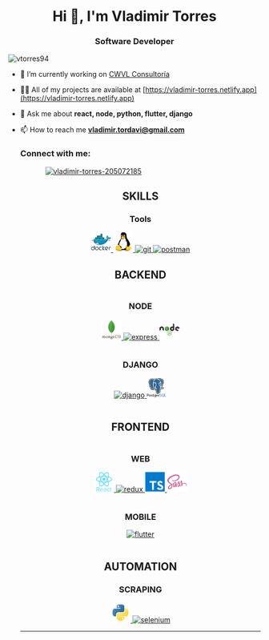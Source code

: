 <div align="center">
    <h1>Hi 👋, I'm Vladimir Torres</h1>
    <h3>Software Developer</h3>
</div>
<p align="left"> 
    <img src="https://komarev.com/ghpvc/?username=vtorres94&label=Profile%20views&color=0e75b6&style=flat" alt="vtorres94" /> 
</p>
<p>

-   🔭 I’m currently working on [CWVL Consultoría](https://cwvlconsultoria.com)

-   👨‍💻 All of my projects are available at [https://vladimir-torres.netlify.app](https://vladimir-torres.netlify.app)

-   💬 Ask me about **react, node, python, flutter, django**

-   📫 How to reach me **vladimir.tordavi@gmail.com**
    </p>
    <h3 align="left">Connect with me:</h3>
    <p align="left" style="padding-left: 50px">
        <a href="https://www.linkedin.com/in/vladimir-tordavi" target="blank">
            <img src="https://raw.githubusercontent.com/rahuldkjain/github-profile-readme-generator/master/src/images/icons/Social/linked-in-alt.svg" alt="vladimir-torres-205072185" height="30" width="40" />
        </a>
    </p>
    <div align="center">
        <h2>SKILLS</h2>
        <h3>Tools</h3>
        <p>
            <a href="https://www.docker.com/" target="_blank" rel="noreferrer"> 
                <img src="https://raw.githubusercontent.com/devicons/devicon/master/icons/docker/docker-original-wordmark.svg" alt="docker" width="40" height="40"/> 
            </a>
            <a href="https://www.linux.org/" target="_blank" rel="noreferrer"> 
                <img src="https://raw.githubusercontent.com/devicons/devicon/master/icons/linux/linux-original.svg" alt="linux" width="40" height="40"/> 
            </a>
            <a href="https://git-scm.com/" target="_blank" rel="noreferrer"> 
                <img src="https://www.vectorlogo.zone/logos/git-scm/git-scm-icon.svg" alt="git" width="40" height="40"/> 
            </a>
            <a href="https://postman.com" target="_blank" rel="noreferrer"> 
                <img src="https://www.vectorlogo.zone/logos/getpostman/getpostman-icon.svg" alt="postman" width="40" height="40"/> 
            </a>
        </p>
        <h2>BACKEND</h2>
        <div class="row">
            <div class="column">
                <h3>NODE</h3>
                <p>
                    <a href="https://www.mongodb.com/" target="_blank" rel="noreferrer"> 
                        <img src="https://raw.githubusercontent.com/devicons/devicon/master/icons/mongodb/mongodb-original-wordmark.svg" alt="mongodb" width="40" height="40"/> 
                    </a>
                    <a href="https://expressjs.com/" target="_blank" rel="noreferrer"> 
                        <img src="https://vectorified.com/images/express-js-icon-20.png" alt="express" width="40" height="40"/> 
                    </a>
                    <a href="https://nodejs.org" target="_blank" rel="noreferrer"> 
                        <img src="https://raw.githubusercontent.com/devicons/devicon/master/icons/nodejs/nodejs-original-wordmark.svg" alt="nodejs" width="40" height="40"/> 
                    </a>
                </p>
            </div>
            <div class="column">
                <h3>DJANGO</h3>
                <p>
                    <a href="https://www.djangoproject.com/" target="_blank" rel="noreferrer"> 
                        <img src="https://cdn.worldvectorlogo.com/logos/django.svg" alt="django" width="40" height="40"/> 
                    </a>
                    <a href="https://www.postgresql.org" target="_blank" rel="noreferrer"> 
                        <img src="https://raw.githubusercontent.com/devicons/devicon/master/icons/postgresql/postgresql-original-wordmark.svg" alt="postgresql" width="40" height="40"/> 
                    </a>
                </p>
            </div>
        </div>
        <h2>FRONTEND</h2>
        <div class="row">
            <div class="column">
                <h3>WEB</h3>
                <p>
                    <a href="https://reactjs.org/" target="_blank" rel="noreferrer"> 
                        <img src="https://raw.githubusercontent.com/devicons/devicon/master/icons/react/react-original-wordmark.svg" alt="react" width="40" height="40"/> 
                    </a>
                    <a href="https://redux.js.org/" target="_blank" rel="noreferrer"> 
                        <img src="https://redux.js.org/img/redux.svg" alt="redux" width="40" height="40"/> 
                    </a>
                    <a href="https://www.typescriptlang.org/" target="_blank" rel="noreferrer"> 
                        <img src="https://raw.githubusercontent.com/devicons/devicon/master/icons/typescript/typescript-original.svg" alt="typescript" width="40" height="40"/> 
                    </a>
                    <a href="https://sass-lang.com" target="_blank" rel="noreferrer"> 
                        <img src="https://raw.githubusercontent.com/devicons/devicon/master/icons/sass/sass-original.svg" alt="sass" width="40" height="40"/> 
                    </a>
                </p>
            </div>
            <div class="column">
                <h3>MOBILE</h3>
                <p>
                    <a href="https://flutter.dev" target="_blank" rel="noreferrer"> 
                        <img src="https://www.vectorlogo.zone/logos/flutterio/flutterio-icon.svg" alt="flutter" width="40" height="40"/> 
                    </a> 
                </p>
            </div>
        </div>
        <h2>AUTOMATION</h2>
        <h3>SCRAPING</h3>
        <p>
            <a href="https://www.python.org" target="_blank" rel="noreferrer"> 
                <img src="https://raw.githubusercontent.com/devicons/devicon/master/icons/python/python-original.svg" alt="python" width="40" height="40"/> 
            </a>
            <a href="https://www.selenium.dev" target="_blank" rel="noreferrer"> 
                <img src="https://raw.githubusercontent.com/detain/svg-logos/780f25886640cef088af994181646db2f6b1a3f8/svg/selenium-logo.svg" alt="selenium" width="40" height="40"/> 
            </a>
        </p><hr/>
    </div>
